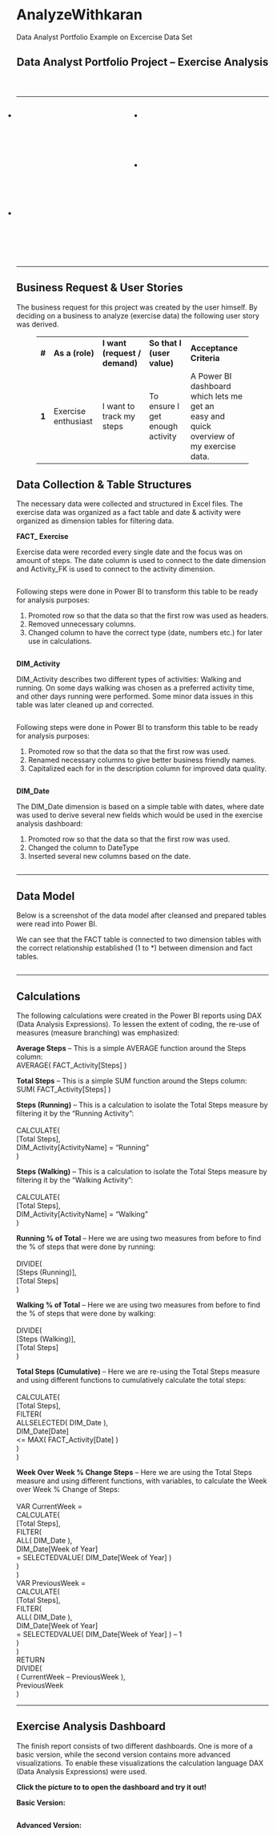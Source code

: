 
<div class="site-branding">
										<h1 >AnalyzeWithkaran</h1>
							<p class="site-description">Data Analyst Portfolio Example on Excercise Data Set</p>
			
	
</ul></div>		</nav><!-- .jetpack-social-navigation -->
				</div>
		

	
	

				
<article id="post-209" class="post-209 page type-page status-publish hentry without-featured-image">
	<header class="entry-header">
		<h1 class="entry-title">Data Analyst Portfolio Project – Exercise&nbsp;Analysis</h1>	</header>
		<div class="entry-content">
			
<div class="wp-block-columns">
<div class="wp-block-column">
<hr class="wp-block-separator is-style-wide">



<div class="wp-block-coblocks-gallery-masonry alignwide"><div class="coblocks-gallery has-caption-style-dark has-gutter"><ul class="has-grid-xlrg has-gutter-15 has-gutter-mobile-15" style="position: relative; height: 309.463px;"><li class="coblocks-gallery--item" style="position: absolute; left: 0%; top: 0px;"><figure class="coblocks-gallery--figure"><img src="https://analyzewithaliportfolio.files.wordpress.com/2021/05/raw-data.png?w=705" alt="" data-id="217" data-imglink="" class="wp-image-217" srcset="https://analyzewithaliportfolio.files.wordpress.com/2021/05/raw-data.png 705w, https://analyzewithaliportfolio.files.wordpress.com/2021/05/raw-data.png?w=150 150w, https://analyzewithaliportfolio.files.wordpress.com/2021/05/raw-data.png?w=300 300w" sizes="(max-width: 705px) 100vw, 705px"></figure></li><li class="coblocks-gallery--item" style="position: absolute; left: 50%; top: 0px;"><figure class="coblocks-gallery--figure"><img data-attachment-id="216" data-permalink="https://analyzewithaliportfolio.wordpress.com/power-bi-applied-steps/" data-orig-file="https://analyzewithaliportfolio.files.wordpress.com/2021/05/power-bi-applied-steps.png" data-orig-size="1920,850" data-comments-opened="1" data-image-meta="{&quot;aperture&quot;:&quot;0&quot;,&quot;credit&quot;:&quot;&quot;,&quot;camera&quot;:&quot;&quot;,&quot;caption&quot;:&quot;&quot;,&quot;created_timestamp&quot;:&quot;0&quot;,&quot;copyright&quot;:&quot;&quot;,&quot;focal_length&quot;:&quot;0&quot;,&quot;iso&quot;:&quot;0&quot;,&quot;shutter_speed&quot;:&quot;0&quot;,&quot;title&quot;:&quot;&quot;,&quot;orientation&quot;:&quot;0&quot;}" data-image-title="power-bi-applied-steps" data-image-description="" data-medium-file="https://analyzewithaliportfolio.files.wordpress.com/2021/05/power-bi-applied-steps.png?w=300" data-large-file="https://analyzewithaliportfolio.files.wordpress.com/2021/05/power-bi-applied-steps.png?w=825" src="https://analyzewithaliportfolio.files.wordpress.com/2021/05/power-bi-applied-steps.png?w=825" alt="" data-id="216" data-imglink="" class="wp-image-216" srcset="https://analyzewithaliportfolio.files.wordpress.com/2021/05/power-bi-applied-steps.png?w=825 825w, https://analyzewithaliportfolio.files.wordpress.com/2021/05/power-bi-applied-steps.png?w=1650 1650w, https://analyzewithaliportfolio.files.wordpress.com/2021/05/power-bi-applied-steps.png?w=150 150w, https://analyzewithaliportfolio.files.wordpress.com/2021/05/power-bi-applied-steps.png?w=300 300w, https://analyzewithaliportfolio.files.wordpress.com/2021/05/power-bi-applied-steps.png?w=768 768w, https://analyzewithaliportfolio.files.wordpress.com/2021/05/power-bi-applied-steps.png?w=1024 1024w" sizes="(max-width: 825px) 100vw, 825px"></figure></li><li class="coblocks-gallery--item" style="position: absolute; left: 50%; top: 98.3625px;"><figure class="coblocks-gallery--figure"><img data-attachment-id="214" data-permalink="https://analyzewithaliportfolio.wordpress.com/data-model/" data-orig-file="https://analyzewithaliportfolio.files.wordpress.com/2021/05/data-model.png" data-orig-size="1021,685" data-comments-opened="1" data-image-meta="{&quot;aperture&quot;:&quot;0&quot;,&quot;credit&quot;:&quot;&quot;,&quot;camera&quot;:&quot;&quot;,&quot;caption&quot;:&quot;&quot;,&quot;created_timestamp&quot;:&quot;0&quot;,&quot;copyright&quot;:&quot;&quot;,&quot;focal_length&quot;:&quot;0&quot;,&quot;iso&quot;:&quot;0&quot;,&quot;shutter_speed&quot;:&quot;0&quot;,&quot;title&quot;:&quot;&quot;,&quot;orientation&quot;:&quot;0&quot;}" data-image-title="data-model" data-image-description="" data-medium-file="https://analyzewithaliportfolio.files.wordpress.com/2021/05/data-model.png?w=300" data-large-file="https://analyzewithaliportfolio.files.wordpress.com/2021/05/data-model.png?w=825" src="https://analyzewithaliportfolio.files.wordpress.com/2021/05/data-model.png?w=825" alt="" data-id="214" data-imglink="" class="wp-image-214" srcset="https://analyzewithaliportfolio.files.wordpress.com/2021/05/data-model.png?w=825 825w, https://analyzewithaliportfolio.files.wordpress.com/2021/05/data-model.png?w=150 150w, https://analyzewithaliportfolio.files.wordpress.com/2021/05/data-model.png?w=300 300w, https://analyzewithaliportfolio.files.wordpress.com/2021/05/data-model.png?w=768 768w, https://analyzewithaliportfolio.files.wordpress.com/2021/05/data-model.png 1021w" sizes="(max-width: 825px) 100vw, 825px"></figure></li><li class="coblocks-gallery--item" style="position: absolute; left: 0%; top: 194.538px;"><figure class="coblocks-gallery--figure"><img data-attachment-id="213" data-permalink="https://analyzewithaliportfolio.wordpress.com/dashboard-2-2/" data-orig-file="https://analyzewithaliportfolio.files.wordpress.com/2021/05/dashboard-2.png" data-orig-size="1920,1021" data-comments-opened="1" data-image-meta="{&quot;aperture&quot;:&quot;0&quot;,&quot;credit&quot;:&quot;&quot;,&quot;camera&quot;:&quot;&quot;,&quot;caption&quot;:&quot;&quot;,&quot;created_timestamp&quot;:&quot;0&quot;,&quot;copyright&quot;:&quot;&quot;,&quot;focal_length&quot;:&quot;0&quot;,&quot;iso&quot;:&quot;0&quot;,&quot;shutter_speed&quot;:&quot;0&quot;,&quot;title&quot;:&quot;&quot;,&quot;orientation&quot;:&quot;0&quot;}" data-image-title="dashboard-2" data-image-description="" data-medium-file="https://analyzewithaliportfolio.files.wordpress.com/2021/05/dashboard-2.png?w=300" data-large-file="https://analyzewithaliportfolio.files.wordpress.com/2021/05/dashboard-2.png?w=825" src="https://analyzewithaliportfolio.files.wordpress.com/2021/05/dashboard-2.png?w=825" alt="" data-id="213" data-imglink="" class="wp-image-213" srcset="https://analyzewithaliportfolio.files.wordpress.com/2021/05/dashboard-2.png?w=825 825w, https://analyzewithaliportfolio.files.wordpress.com/2021/05/dashboard-2.png?w=1650 1650w, https://analyzewithaliportfolio.files.wordpress.com/2021/05/dashboard-2.png?w=150 150w, https://analyzewithaliportfolio.files.wordpress.com/2021/05/dashboard-2.png?w=300 300w, https://analyzewithaliportfolio.files.wordpress.com/2021/05/dashboard-2.png?w=768 768w, https://analyzewithaliportfolio.files.wordpress.com/2021/05/dashboard-2.png?w=1024 1024w" sizes="(max-width: 825px) 100vw, 825px"></figure></li></ul></div></div>



<hr class="wp-block-separator is-style-wide">



<h2>Business Request &amp; User Stories </h2>



<p>The business request for this project was created by the user himself. By deciding on a business to analyze (exercise data) the following user story was derived.</p>



<figure class="wp-block-table is-style-stripes"><table><tbody><tr><td><strong> #</strong></td><td><strong>As a (role)</strong></td><td><strong>I want (request / demand)</strong></td><td><strong>So that I (user value)</strong></td><td><strong>Acceptance Criteria</strong></td></tr><tr><td><strong>1</strong></td><td>Exercise enthusiast</td><td>I want to track my steps</td><td>To ensure I get enough activity</td><td>A Power BI dashboard <br>which lets me get an<br>easy and quick overview of my exercise data.</td></tr></tbody></table></figure>



<p></p>
</div>
</div>



<h2>Data Collection &amp; Table Structures</h2>



<p>The necessary data were collected and structured in Excel files. The exercise data was organized as a fact table and date &amp; activity were organized as dimension tables for filtering data.</p>



<p><strong>FACT_ Exercise</strong></p>



<p>Exercise data were recorded every single date and the focus was on amount of steps. The date column is used to connect to the date dimension and Activity_FK is used to connect to the activity dimension.</p>



<figure class="wp-block-image size-large is-style-default"><img data-attachment-id="217" data-permalink="https://analyzewithaliportfolio.wordpress.com/raw-data/" data-orig-file="https://analyzewithaliportfolio.files.wordpress.com/2021/05/raw-data.png" data-orig-size="705,676" data-comments-opened="1" data-image-meta="{&quot;aperture&quot;:&quot;0&quot;,&quot;credit&quot;:&quot;&quot;,&quot;camera&quot;:&quot;&quot;,&quot;caption&quot;:&quot;&quot;,&quot;created_timestamp&quot;:&quot;0&quot;,&quot;copyright&quot;:&quot;&quot;,&quot;focal_length&quot;:&quot;0&quot;,&quot;iso&quot;:&quot;0&quot;,&quot;shutter_speed&quot;:&quot;0&quot;,&quot;title&quot;:&quot;&quot;,&quot;orientation&quot;:&quot;0&quot;}" data-image-title="raw-data" data-image-description="" data-medium-file="https://analyzewithaliportfolio.files.wordpress.com/2021/05/raw-data.png?w=300" data-large-file="https://analyzewithaliportfolio.files.wordpress.com/2021/05/raw-data.png?w=705" src="https://analyzewithaliportfolio.files.wordpress.com/2021/05/raw-data.png?w=705" alt="" class="wp-image-217" srcset="https://analyzewithaliportfolio.files.wordpress.com/2021/05/raw-data.png 705w, https://analyzewithaliportfolio.files.wordpress.com/2021/05/raw-data.png?w=150 150w, https://analyzewithaliportfolio.files.wordpress.com/2021/05/raw-data.png?w=300 300w" sizes="(max-width: 705px) 100vw, 705px"></figure>



<p>Following steps were done in Power BI to transform this table to be ready for analysis purposes:</p>



<ol><li>Promoted row so that the data so that the first row was used as headers.</li><li>Removed unnecessary columns.</li><li>Changed column to have the correct type (date, numbers etc.) for later use in calculations.</li></ol>



<figure class="wp-block-image size-large is-style-default"><img data-attachment-id="228" data-permalink="https://analyzewithaliportfolio.wordpress.com/image/" data-orig-file="https://analyzewithaliportfolio.files.wordpress.com/2021/05/image.png" data-orig-size="277,297" data-comments-opened="1" data-image-meta="{&quot;aperture&quot;:&quot;0&quot;,&quot;credit&quot;:&quot;&quot;,&quot;camera&quot;:&quot;&quot;,&quot;caption&quot;:&quot;&quot;,&quot;created_timestamp&quot;:&quot;0&quot;,&quot;copyright&quot;:&quot;&quot;,&quot;focal_length&quot;:&quot;0&quot;,&quot;iso&quot;:&quot;0&quot;,&quot;shutter_speed&quot;:&quot;0&quot;,&quot;title&quot;:&quot;&quot;,&quot;orientation&quot;:&quot;0&quot;}" data-image-title="image" data-image-description="" data-medium-file="https://analyzewithaliportfolio.files.wordpress.com/2021/05/image.png?w=277" data-large-file="https://analyzewithaliportfolio.files.wordpress.com/2021/05/image.png?w=277" src="https://analyzewithaliportfolio.files.wordpress.com/2021/05/image.png?w=277" alt="" class="wp-image-228" srcset="https://analyzewithaliportfolio.files.wordpress.com/2021/05/image.png 277w, https://analyzewithaliportfolio.files.wordpress.com/2021/05/image.png?w=140 140w" sizes="(max-width: 277px) 100vw, 277px"></figure>



<p><strong>DIM_Activity</strong></p>



<p>DIM_Activity describes two different types of activities: Walking and running. On some days walking was chosen as a preferred activity time, and other days running were performed. Some minor data issues in this table was later cleaned up and corrected.</p>



<figure class="wp-block-image size-large is-style-default"><img data-attachment-id="225" data-permalink="https://analyzewithaliportfolio.wordpress.com/raw-data-2/" data-orig-file="https://analyzewithaliportfolio.files.wordpress.com/2021/05/raw-data-2.png" data-orig-size="714,666" data-comments-opened="1" data-image-meta="{&quot;aperture&quot;:&quot;0&quot;,&quot;credit&quot;:&quot;&quot;,&quot;camera&quot;:&quot;&quot;,&quot;caption&quot;:&quot;&quot;,&quot;created_timestamp&quot;:&quot;0&quot;,&quot;copyright&quot;:&quot;&quot;,&quot;focal_length&quot;:&quot;0&quot;,&quot;iso&quot;:&quot;0&quot;,&quot;shutter_speed&quot;:&quot;0&quot;,&quot;title&quot;:&quot;&quot;,&quot;orientation&quot;:&quot;0&quot;}" data-image-title="raw-data-2" data-image-description="" data-medium-file="https://analyzewithaliportfolio.files.wordpress.com/2021/05/raw-data-2.png?w=300" data-large-file="https://analyzewithaliportfolio.files.wordpress.com/2021/05/raw-data-2.png?w=714" src="https://analyzewithaliportfolio.files.wordpress.com/2021/05/raw-data-2.png?w=714" alt="" class="wp-image-225" srcset="https://analyzewithaliportfolio.files.wordpress.com/2021/05/raw-data-2.png 714w, https://analyzewithaliportfolio.files.wordpress.com/2021/05/raw-data-2.png?w=150 150w, https://analyzewithaliportfolio.files.wordpress.com/2021/05/raw-data-2.png?w=300 300w" sizes="(max-width: 714px) 100vw, 714px"></figure>



<p> Following steps were done in Power BI to transform this table to be ready for analysis purposes: </p>



<ol><li>Promoted row so that the data so that the first row was used.</li><li>Renamed necessary columns to give better business friendly names.</li><li>Capitalized each for in the description column for improved data quality.</li></ol>



<figure class="wp-block-image size-large is-style-default"><img data-attachment-id="230" data-permalink="https://analyzewithaliportfolio.wordpress.com/image-1/" data-orig-file="https://analyzewithaliportfolio.files.wordpress.com/2021/05/image-1.png" data-orig-size="269,291" data-comments-opened="1" data-image-meta="{&quot;aperture&quot;:&quot;0&quot;,&quot;credit&quot;:&quot;&quot;,&quot;camera&quot;:&quot;&quot;,&quot;caption&quot;:&quot;&quot;,&quot;created_timestamp&quot;:&quot;0&quot;,&quot;copyright&quot;:&quot;&quot;,&quot;focal_length&quot;:&quot;0&quot;,&quot;iso&quot;:&quot;0&quot;,&quot;shutter_speed&quot;:&quot;0&quot;,&quot;title&quot;:&quot;&quot;,&quot;orientation&quot;:&quot;0&quot;}" data-image-title="image-1" data-image-description="" data-medium-file="https://analyzewithaliportfolio.files.wordpress.com/2021/05/image-1.png?w=269" data-large-file="https://analyzewithaliportfolio.files.wordpress.com/2021/05/image-1.png?w=269" src="https://analyzewithaliportfolio.files.wordpress.com/2021/05/image-1.png?w=269" alt="" class="wp-image-230" srcset="https://analyzewithaliportfolio.files.wordpress.com/2021/05/image-1.png 269w, https://analyzewithaliportfolio.files.wordpress.com/2021/05/image-1.png?w=139 139w" sizes="(max-width: 269px) 100vw, 269px"></figure>



<p><strong>DIM_Date</strong></p>



<p>The DIM_Date dimension is based on a simple table with dates, where date was used to derive several new fields which would be used in the exercise analysis dashboard:</p>



<ol><li>Promoted row so that the data so that the first row was used.</li><li>Changed the column to DateType</li><li>Inserted several new columns based on the date.</li></ol>



<figure class="wp-block-image size-large is-style-default"><img data-attachment-id="233" data-permalink="https://analyzewithaliportfolio.wordpress.com/image-2/" data-orig-file="https://analyzewithaliportfolio.files.wordpress.com/2021/05/image-2.png" data-orig-size="278,354" data-comments-opened="1" data-image-meta="{&quot;aperture&quot;:&quot;0&quot;,&quot;credit&quot;:&quot;&quot;,&quot;camera&quot;:&quot;&quot;,&quot;caption&quot;:&quot;&quot;,&quot;created_timestamp&quot;:&quot;0&quot;,&quot;copyright&quot;:&quot;&quot;,&quot;focal_length&quot;:&quot;0&quot;,&quot;iso&quot;:&quot;0&quot;,&quot;shutter_speed&quot;:&quot;0&quot;,&quot;title&quot;:&quot;&quot;,&quot;orientation&quot;:&quot;0&quot;}" data-image-title="image-2" data-image-description="" data-medium-file="https://analyzewithaliportfolio.files.wordpress.com/2021/05/image-2.png?w=236" data-large-file="https://analyzewithaliportfolio.files.wordpress.com/2021/05/image-2.png?w=278" src="https://analyzewithaliportfolio.files.wordpress.com/2021/05/image-2.png?w=278" alt="" class="wp-image-233" srcset="https://analyzewithaliportfolio.files.wordpress.com/2021/05/image-2.png 278w, https://analyzewithaliportfolio.files.wordpress.com/2021/05/image-2.png?w=118 118w" sizes="(max-width: 278px) 100vw, 278px"></figure>



<p></p>



<hr class="wp-block-separator is-style-wide">



<h2>Data Model</h2>



<p>Below is a screenshot of the data model after cleansed and prepared tables were read into Power BI.</p>



<p>We can see that the FACT table is connected to two dimension tables with the correct relationship established (1 to *) between dimension and fact tables.</p>



<figure class="wp-block-image size-large is-style-default"><img data-attachment-id="234" data-permalink="https://analyzewithaliportfolio.wordpress.com/data-model-1/" data-orig-file="https://analyzewithaliportfolio.files.wordpress.com/2021/05/data-model-1.png" data-orig-size="787,699" data-comments-opened="1" data-image-meta="{&quot;aperture&quot;:&quot;0&quot;,&quot;credit&quot;:&quot;&quot;,&quot;camera&quot;:&quot;&quot;,&quot;caption&quot;:&quot;&quot;,&quot;created_timestamp&quot;:&quot;0&quot;,&quot;copyright&quot;:&quot;&quot;,&quot;focal_length&quot;:&quot;0&quot;,&quot;iso&quot;:&quot;0&quot;,&quot;shutter_speed&quot;:&quot;0&quot;,&quot;title&quot;:&quot;&quot;,&quot;orientation&quot;:&quot;0&quot;}" data-image-title="data-model-1" data-image-description="" data-medium-file="https://analyzewithaliportfolio.files.wordpress.com/2021/05/data-model-1.png?w=300" data-large-file="https://analyzewithaliportfolio.files.wordpress.com/2021/05/data-model-1.png?w=787" src="https://analyzewithaliportfolio.files.wordpress.com/2021/05/data-model-1.png?w=787" alt="" class="wp-image-234" srcset="https://analyzewithaliportfolio.files.wordpress.com/2021/05/data-model-1.png 787w, https://analyzewithaliportfolio.files.wordpress.com/2021/05/data-model-1.png?w=150 150w, https://analyzewithaliportfolio.files.wordpress.com/2021/05/data-model-1.png?w=300 300w, https://analyzewithaliportfolio.files.wordpress.com/2021/05/data-model-1.png?w=768 768w" sizes="(max-width: 787px) 100vw, 787px"></figure>



<hr class="wp-block-separator is-style-wide">



<h2>Calculations</h2>



<p>The following calculations were created in the Power BI reports using DAX (Data Analysis Expressions). To lessen the extent of coding, the re-use of measures (measure branching) was emphasized:</p>



<p><strong>Average Steps</strong> – This is a simple AVERAGE function around the Steps column:<br>AVERAGE( FACT_Activity[Steps] )</p>



<p><strong>Total Steps</strong> – This is a simple SUM function around the Steps column:<br>SUM( FACT_Activity[Steps] )</p>



<p><strong>Steps (Running)</strong> – This is a calculation to isolate the Total Steps measure by filtering it by the “Running Activity”:<br><br>CALCULATE(<br>[Total Steps],<br>DIM_Activity[ActivityName] = “Running”<br>)</p>
     


<p><strong>Steps (Walking)</strong>   – This is a calculation to isolate the Total Steps measure by filtering it by the “Walking Activity”:<br><br>CALCULATE(<br>[Total Steps],<br>DIM_Activity[ActivityName] = “Walking”<br>)</p>



<p> <strong>Running % of Total</strong> – Here we are using two measures from before to find the % of steps that were done by running:<br><br>DIVIDE(<br>[Steps (Running)],<br>[Total Steps]<br>) </p>



<p> <strong>Walking % of Total</strong>  – Here we are using two measures from before to find the % of steps that were done by walking: <br><br>DIVIDE(<br>[Steps (Walking)],<br>[Total Steps]<br>) </p>



<p><strong>Total Steps (Cumulative)</strong> – Here we are re-using the Total Steps measure and using different functions to cumulatively calculate the total steps:<br><br>CALCULATE(<br>[Total Steps],<br>FILTER(<br>ALLSELECTED( DIM_Date ),<br>DIM_Date[Date]<br>&lt;= MAX( FACT_Activity[Date] )<br>)<br>)</p>



<p><strong>Week Over Week % Change Steps</strong> – Here we are using the Total Steps measure and using different functions, with variables, to calculate the Week over Week % Change of Steps:<br><br>VAR CurrentWeek =<br>CALCULATE(<br>[Total Steps],<br>FILTER(<br>ALL( DIM_Date ),<br>DIM_Date[Week of Year]<br>= SELECTEDVALUE( DIM_Date[Week of Year] )<br>)<br>)<br>VAR PreviousWeek =<br>CALCULATE(<br>[Total Steps],<br>FILTER(<br>ALL( DIM_Date ),<br>DIM_Date[Week of Year]<br>= SELECTEDVALUE( DIM_Date[Week of Year] ) – 1<br>)<br>)<br>RETURN<br>DIVIDE(<br>( CurrentWeek – PreviousWeek ),<br>PreviousWeek<br>)<br></p>



<hr class="wp-block-separator is-style-wide">



<p></p>



<h2>Exercise Analysis Dashboard</h2>



<p>The finish report consists of two different dashboards. One is more of a basic version, while the second version contains more advanced visualizations. To enable these visualizations the calculation language DAX (Data Analysis Expressions) were used.</p>



<p><strong>Click the picture to to open the dashboard and try it out!</strong></p>



<p><strong>Basic Version:</strong></p>



<figure class="wp-block-image size-large is-style-default"><a href="https://app.powerbi.com/view?r=eyJrIjoiYTU3ZTFhZjgtNTY3ZC00MWI1LWE1YmYtMTU1OTQxOTIyMjFjIiwidCI6IjMzYTJhMWQwLTI1MDgtNGJkNC05M2Y0LWRlYmRhMDM1MmFmYyIsImMiOjh9" target="_blank"><img data-attachment-id="236" data-permalink="https://analyzewithaliportfolio.wordpress.com/dashboard-1-2/" data-orig-file="https://analyzewithaliportfolio.files.wordpress.com/2021/05/dashboard-1.png" data-orig-size="1920,1019" data-comments-opened="1" data-image-meta="{&quot;aperture&quot;:&quot;0&quot;,&quot;credit&quot;:&quot;&quot;,&quot;camera&quot;:&quot;&quot;,&quot;caption&quot;:&quot;&quot;,&quot;created_timestamp&quot;:&quot;0&quot;,&quot;copyright&quot;:&quot;&quot;,&quot;focal_length&quot;:&quot;0&quot;,&quot;iso&quot;:&quot;0&quot;,&quot;shutter_speed&quot;:&quot;0&quot;,&quot;title&quot;:&quot;&quot;,&quot;orientation&quot;:&quot;0&quot;}" data-image-title="dashboard-1" data-image-description="" data-medium-file="https://analyzewithaliportfolio.files.wordpress.com/2021/05/dashboard-1.png?w=300" data-large-file="https://analyzewithaliportfolio.files.wordpress.com/2021/05/dashboard-1.png?w=825" src="https://analyzewithaliportfolio.files.wordpress.com/2021/05/dashboard-1.png?w=1024" alt="" class="wp-image-236" srcset="https://analyzewithaliportfolio.files.wordpress.com/2021/05/dashboard-1.png?w=1024 1024w, https://analyzewithaliportfolio.files.wordpress.com/2021/05/dashboard-1.png?w=150 150w, https://analyzewithaliportfolio.files.wordpress.com/2021/05/dashboard-1.png?w=300 300w, https://analyzewithaliportfolio.files.wordpress.com/2021/05/dashboard-1.png?w=768 768w, https://analyzewithaliportfolio.files.wordpress.com/2021/05/dashboard-1.png 1920w" sizes="(max-width: 1024px) 100vw, 1024px"></a></figure>



<p><strong>Advanced Version:</strong></p>



<figure class="wp-block-image size-large is-style-default"><img data-attachment-id="238" data-permalink="https://analyzewithaliportfolio.wordpress.com/dashboard-2-1/" data-orig-file="https://analyzewithaliportfolio.files.wordpress.com/2021/05/dashboard-2-1.png" data-orig-size="1920,1021" data-comments-opened="1" data-image-meta="{&quot;aperture&quot;:&quot;0&quot;,&quot;credit&quot;:&quot;&quot;,&quot;camera&quot;:&quot;&quot;,&quot;caption&quot;:&quot;&quot;,&quot;created_timestamp&quot;:&quot;0&quot;,&quot;copyright&quot;:&quot;&quot;,&quot;focal_length&quot;:&quot;0&quot;,&quot;iso&quot;:&quot;0&quot;,&quot;shutter_speed&quot;:&quot;0&quot;,&quot;title&quot;:&quot;&quot;,&quot;orientation&quot;:&quot;0&quot;}" data-image-title="dashboard-2-1" data-image-description="" data-medium-file="https://analyzewithaliportfolio.files.wordpress.com/2021/05/dashboard-2-1.png?w=300" data-large-file="https://analyzewithaliportfolio.files.wordpress.com/2021/05/dashboard-2-1.png?w=825" src="https://analyzewithaliportfolio.files.wordpress.com/2021/05/dashboard-2-1.png?w=1024" alt="" class="wp-image-238" srcset="https://analyzewithaliportfolio.files.wordpress.com/2021/05/dashboard-2-1.png?w=1024 1024w, https://analyzewithaliportfolio.files.wordpress.com/2021/05/dashboard-2-1.png?w=150 150w, https://analyzewithaliportfolio.files.wordpress.com/2021/05/dashboard-2-1.png?w=300 300w, https://analyzewithaliportfolio.files.wordpress.com/2021/05/dashboard-2-1.png?w=768 768w, https://analyzewithaliportfolio.files.wordpress.com/2021/05/dashboard-2-1.png 1920w" sizes="(max-width: 740px) 100vw, 1024px"></figure>
<!-- .content-wrapper -->
  
